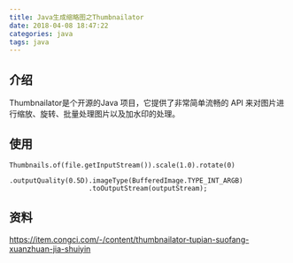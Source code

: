 ```yaml
---
title: Java生成缩略图之Thumbnailator
date: 2018-04-08 18:47:22
categories: java
tags: java
---
```

## 介绍
Thumbnailator是个开源的Java 项目，它提供了非常简单流畅的 API 来对图片进行缩放、旋转、批量处理图片以及加水印的处理。

## 使用
```
Thumbnails.of(file.getInputStream()).scale(1.0).rotate(0)
                    .outputQuality(0.5D).imageType(BufferedImage.TYPE_INT_ARGB)
                    .toOutputStream(outputStream);
```

## 资料
https://item.congci.com/-/content/thumbnailator-tupian-suofang-xuanzhuan-jia-shuiyin